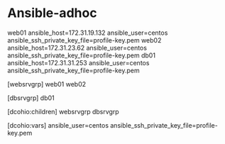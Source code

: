 # Ansible-adhoc

web01 ansible_host=172.31.19.132 ansible_user=centos ansible_ssh_private_key_file=profile-key.pem
web02 ansible_host=172.31.23.62 ansible_user=centos ansible_ssh_private_key_file=profile-key.pem
db01 ansible_host=172.31.31.253 ansible_user=centos ansible_ssh_private_key_file=profile-key.pem



[websrvgrp]
web01
web02

[dbsrvgrp]
db01

[dcohio:children]
websrvgrp
dbsrvgrp

[dcohio:vars]
ansible_user=centos
ansible_ssh_private_key_file=profile-key.pem
